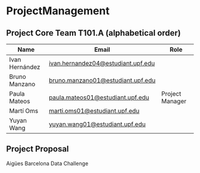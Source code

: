 # ProjectManagement

## Project Core Team T101.A (alphabetical order)

|Name | Email | Role |
| --- | --- | --- |
| Ivan Hernández | ivan.hernandez04@estudiant.upf.edu |  |
| Bruno Manzano | bruno.manzano01@estudiant.upf.edu | |
| Paula Mateos | paula.mateos01@estudiant.upf.edu | Project Manager |
| Martí Oms | marti.oms01@estudiant.upf.edu | |
| Yuyan Wang | yuyan.wang01@estudiant.upf.edu | |

## Project Proposal

Aigües Barcelona Data Challenge 
